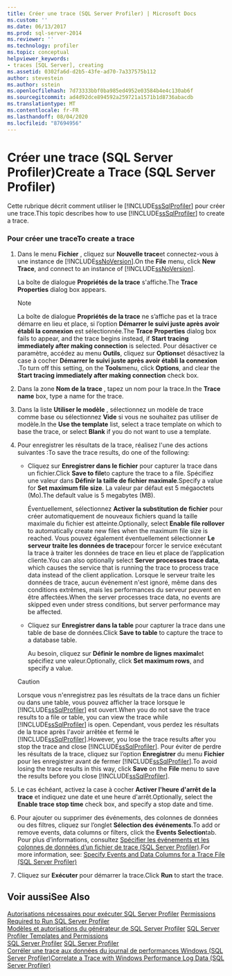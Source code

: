 ```yaml
---
title: Créer une trace (SQL Server Profiler) | Microsoft Docs
ms.custom: ''
ms.date: 06/13/2017
ms.prod: sql-server-2014
ms.reviewer: ''
ms.technology: profiler
ms.topic: conceptual
helpviewer_keywords:
- traces [SQL Server], creating
ms.assetid: 0302fa6d-d2b5-43fe-ad70-7a337575b112
author: stevestein
ms.author: sstein
ms.openlocfilehash: 7d73333bbf0ba985ed4952e03584b4e4c130ab6f
ms.sourcegitcommit: ad4d92dce894592a259721a1571b1d8736abacdb
ms.translationtype: MT
ms.contentlocale: fr-FR
ms.lasthandoff: 08/04/2020
ms.locfileid: "87694956"
---
```

# <a name="create-a-trace-sql-server-profiler"></a><span data-ttu-id="22840-102">Créer une trace (SQL Server Profiler)</span><span class="sxs-lookup"><span data-stu-id="22840-102">Create a Trace (SQL Server Profiler)</span></span>
  <span data-ttu-id="22840-103">Cette rubrique décrit comment utiliser le [!INCLUDE[ssSqlProfiler](../../includes/sssqlprofiler-md.md)] pour créer une trace.</span><span class="sxs-lookup"><span data-stu-id="22840-103">This topic describes how to use [!INCLUDE[ssSqlProfiler](../../includes/sssqlprofiler-md.md)] to create a trace.</span></span>  
  
### <a name="to-create-a-trace"></a><span data-ttu-id="22840-104">Pour créer une trace</span><span class="sxs-lookup"><span data-stu-id="22840-104">To create a trace</span></span>  
  
1.  <span data-ttu-id="22840-105">Dans le menu **Fichier** , cliquez sur **Nouvelle trace**et connectez-vous à une instance de [!INCLUDE[ssNoVersion](../../includes/ssnoversion-md.md)].</span><span class="sxs-lookup"><span data-stu-id="22840-105">On the **File** menu, click **New Trace**, and connect to an instance of [!INCLUDE[ssNoVersion](../../includes/ssnoversion-md.md)].</span></span>  
  
     <span data-ttu-id="22840-106">La boîte de dialogue **Propriétés de la trace** s'affiche.</span><span class="sxs-lookup"><span data-stu-id="22840-106">The **Trace Properties** dialog box appears.</span></span>  
  
    > [!NOTE]  
    >  <span data-ttu-id="22840-107">La boîte de dialogue **Propriétés de la trace** ne s’affiche pas et la trace démarre en lieu et place, si l’option **Démarrer le suivi juste après avoir établi la connexion** est sélectionnée.</span><span class="sxs-lookup"><span data-stu-id="22840-107">The **Trace Properties** dialog box fails to appear, and the trace begins instead, if **Start tracing immediately after making connection** is selected.</span></span> <span data-ttu-id="22840-108">Pour désactiver ce paramètre, accédez au menu **Outils**, cliquez sur **Options**et désactivez la case à cocher **Démarrer le suivi juste après avoir établi la connexion** .</span><span class="sxs-lookup"><span data-stu-id="22840-108">To turn off this setting, on the **Tools**menu, click **Options**, and clear the **Start tracing immediately after making connection** check box.</span></span>  
  
2.  <span data-ttu-id="22840-109">Dans la zone **Nom de la trace** , tapez un nom pour la trace.</span><span class="sxs-lookup"><span data-stu-id="22840-109">In the **Trace name** box, type a name for the trace.</span></span>  
  
3.  <span data-ttu-id="22840-110">Dans la liste **Utiliser le modèle** , sélectionnez un modèle de trace comme base ou sélectionnez **Vide** si vous ne souhaitez pas utiliser de modèle.</span><span class="sxs-lookup"><span data-stu-id="22840-110">In the **Use the template** list, select a trace template on which to base the trace, or select **Blank** if you do not want to use a template.</span></span>  
  
4.  <span data-ttu-id="22840-111">Pour enregistrer les résultats de la trace, réalisez l'une des actions suivantes :</span><span class="sxs-lookup"><span data-stu-id="22840-111">To save the trace results, do one of the following:</span></span>  
  
    -   <span data-ttu-id="22840-112">Cliquez sur **Enregistrer dans le fichier** pour capturer la trace dans un fichier.</span><span class="sxs-lookup"><span data-stu-id="22840-112">Click **Save to file**to capture the trace to a file.</span></span> <span data-ttu-id="22840-113">Spécifiez une valeur dans **Définir la taille de fichier maximale**.</span><span class="sxs-lookup"><span data-stu-id="22840-113">Specify a value for **Set maximum file size**.</span></span> <span data-ttu-id="22840-114">La valeur par défaut est 5 mégaoctets (Mo).</span><span class="sxs-lookup"><span data-stu-id="22840-114">The default value is 5 megabytes (MB).</span></span>  
  
         <span data-ttu-id="22840-115">Éventuellement, sélectionnez **Activer la substitution de fichier** pour créer automatiquement de nouveaux fichiers quand la taille maximale du fichier est atteinte.</span><span class="sxs-lookup"><span data-stu-id="22840-115">Optionally, select **Enable file rollover** to automatically create new files when the maximum file size is reached.</span></span> <span data-ttu-id="22840-116">Vous pouvez également éventuellement sélectionner **Le serveur traite les données de trace**pour forcer le service exécutant la trace à traiter les données de trace en lieu et place de l’application cliente.</span><span class="sxs-lookup"><span data-stu-id="22840-116">You can also optionally select **Server processes trace data**, which causes the service that is running the trace to process trace data instead of the client application.</span></span> <span data-ttu-id="22840-117">Lorsque le serveur traite les données de trace, aucun événement n'est ignoré, même dans des conditions extrêmes, mais les performances du serveur peuvent en être affectées.</span><span class="sxs-lookup"><span data-stu-id="22840-117">When the server processes trace data, no events are skipped even under stress conditions, but server performance may be affected.</span></span>  
  
    -   <span data-ttu-id="22840-118">Cliquez sur **Enregistrer dans la table** pour capturer la trace dans une table de base de données.</span><span class="sxs-lookup"><span data-stu-id="22840-118">Click **Save to table** to capture the trace to a database table.</span></span>  
  
         <span data-ttu-id="22840-119">Au besoin, cliquez sur **Définir le nombre de lignes maximal**et spécifiez une valeur.</span><span class="sxs-lookup"><span data-stu-id="22840-119">Optionally, click **Set maximum rows**, and specify a value.</span></span>  
  
    > [!CAUTION]  
    >  <span data-ttu-id="22840-120">Lorsque vous n'enregistrez pas les résultats de la trace dans un fichier ou dans une table, vous pouvez afficher la trace lorsque le [!INCLUDE[ssSqlProfiler](../../includes/sssqlprofiler-md.md)] est ouvert.</span><span class="sxs-lookup"><span data-stu-id="22840-120">When you do not save the trace results to a file or table, you can view the trace while [!INCLUDE[ssSqlProfiler](../../includes/sssqlprofiler-md.md)] is open.</span></span> <span data-ttu-id="22840-121">Cependant, vous perdez les résultats de la trace après l'avoir arrêtée et fermé le [!INCLUDE[ssSqlProfiler](../../includes/sssqlprofiler-md.md)].</span><span class="sxs-lookup"><span data-stu-id="22840-121">However, you lose the trace results after you stop the trace and close [!INCLUDE[ssSqlProfiler](../../includes/sssqlprofiler-md.md)].</span></span> <span data-ttu-id="22840-122">Pour éviter de perdre les résultats de la trace, cliquez sur l’option **Enregistrer** du menu **Fichier** pour les enregistrer avant de fermer [!INCLUDE[ssSqlProfiler](../../includes/sssqlprofiler-md.md)].</span><span class="sxs-lookup"><span data-stu-id="22840-122">To avoid losing the trace results in this way, click **Save** on the **File** menu to save the results before you close [!INCLUDE[ssSqlProfiler](../../includes/sssqlprofiler-md.md)].</span></span>  
  
5.  <span data-ttu-id="22840-123">Le cas échéant, activez la case à cocher **Activer l'heure d'arrêt de la trace** et indiquez une date et une heure d'arrêt.</span><span class="sxs-lookup"><span data-stu-id="22840-123">Optionally, select the **Enable trace stop time** check box, and specify a stop date and time.</span></span>  
  
6.  <span data-ttu-id="22840-124">Pour ajouter ou supprimer des événements, des colonnes de données ou des filtres, cliquez sur l’onglet **Sélection des événements**.</span><span class="sxs-lookup"><span data-stu-id="22840-124">To add or remove events, data columns or filters, click the **Events Selection**tab.</span></span> <span data-ttu-id="22840-125">Pour plus d’informations, consultez [Spécifier les événements et les colonnes de données d’un fichier de trace &#40;SQL Server Profiler&#41;](sql-server-profiler.md).</span><span class="sxs-lookup"><span data-stu-id="22840-125">For more information, see: [Specify Events and Data Columns for a Trace File &#40;SQL Server Profiler&#41;](sql-server-profiler.md)</span></span>  
  
7.  <span data-ttu-id="22840-126">Cliquez sur **Exécuter** pour démarrer la trace.</span><span class="sxs-lookup"><span data-stu-id="22840-126">Click **Run** to start the trace.</span></span>  
  
## <a name="see-also"></a><span data-ttu-id="22840-127">Voir aussi</span><span class="sxs-lookup"><span data-stu-id="22840-127">See Also</span></span>  
 <span data-ttu-id="22840-128">[Autorisations nécessaires pour exécuter SQL Server Profiler](permissions-required-to-run-sql-server-profiler.md) </span><span class="sxs-lookup"><span data-stu-id="22840-128">[Permissions Required to Run SQL Server Profiler](permissions-required-to-run-sql-server-profiler.md) </span></span>  
 <span data-ttu-id="22840-129">[Modèles et autorisations du générateur de SQL Server Profiler](sql-server-profiler-templates-and-permissions.md) </span><span class="sxs-lookup"><span data-stu-id="22840-129">[SQL Server Profiler Templates and Permissions](sql-server-profiler-templates-and-permissions.md) </span></span>  
 <span data-ttu-id="22840-130">[SQL Server Profiler](sql-server-profiler.md) </span><span class="sxs-lookup"><span data-stu-id="22840-130">[SQL Server Profiler](sql-server-profiler.md) </span></span>  
 [<span data-ttu-id="22840-131">Corréler une trace aux données du journal de performances Windows &#40;SQL Server Profiler&#41;</span><span class="sxs-lookup"><span data-stu-id="22840-131">Correlate a Trace with Windows Performance Log Data &#40;SQL Server Profiler&#41;</span></span>](../../database-engine/correlate-a-trace-with-windows-performance-log-data-sql-server-profiler.md)  
  
  
